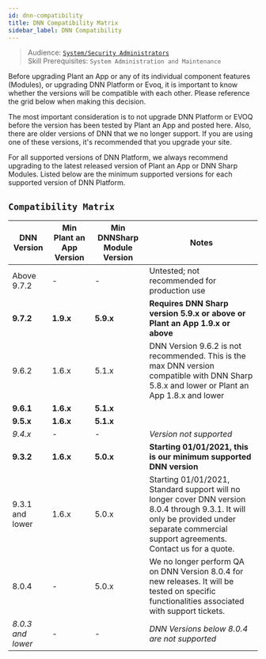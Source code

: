 ```yaml
---
id: dnn-compatibility
title: DNN Compatibility Matrix
sidebar_label: DNN Compatibility
---
```


> Audience: [`System/Security Administrators`](/docs/audience#systemsecurity-administrators)<br/>
> Skill Prerequisites: `System Administration and Maintenance`

Before upgrading Plant an App or any of its individual component features (Modules), or upgrading DNN Platform or Evoq, it is important to know whether the versions will be compatible with each other. Please reference the grid below when making this decision.

The most important consideration is to not upgrade DNN Platform or EVOQ before the version has been tested by Plant an App and posted here. Also, there are older versions of DNN that we no longer support. If you are using one of these versions, it's recommended that you upgrade your site. 

For all supported versions of DNN Platform, we always recommend upgrading to the latest released version of Plant an App or DNN Sharp Modules. Listed below are the minimum supported versions for each supported version of DNN Platform.  

## `Compatibility Matrix`

| DNN Version | Min Plant an App Version | Min DNNSharp Module Version | Notes |
|-|-|-|-|
| Above 9.7.2 | - |  - | Untested; not recommended for production use |
| **9.7.2** | **1.9.x** | **5.9.x** | **Requires DNN Sharp version 5.9.x or above or Plant an App 1.9.x or above** |
| 9.6.2 | 1.6.x | 5.1.x | DNN Version 9.6.2 is not recommended. This is the max DNN version compatible with DNN Sharp 5.8.x  and lower or Plant an App 1.8.x and lower  |
| **9.6.1** | **1.6.x** | **5.1.x** |  |
| **9.5.x** | **1.6.x** | **5.1.x** |  |
| *9.4.x* | - | - | *Version not supported* |
| **9.3.2** | **1.6.x** | **5.0.x** | **Starting 01/01/2021, this is our minimum supported DNN version** |
| 9.3.1 and lower | 1.6.x | 5.0.x | Starting 01/01/2021, Standard support will no longer cover DNN version 8.0.4 through 9.3.1. It will only be provided under separate commercial support agreements. Contact us for a quote. |
| 8.0.4 | - | 5.0.x | We no longer perform QA on DNN Version 8.0.4 for new releases. It will be tested on specific functionalities associated with support tickets. |
| *8.0.3 and lower* | - | - | *DNN Versions below 8.0.4 are not supported* |
